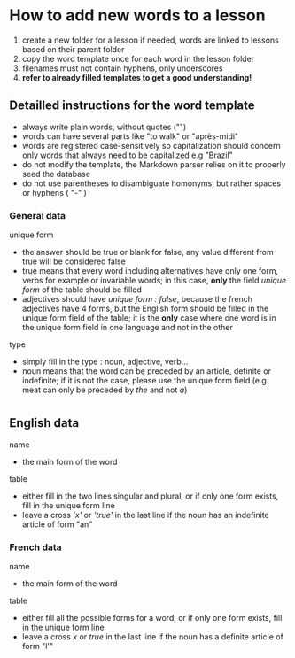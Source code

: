 # How to add new words to a lesson

1. create a new folder for a lesson if needed, words are linked to lessons based on their parent folder
1. copy the word template once for each word in the lesson folder
1. filenames must not contain hyphens, only underscores
1. **refer to already filled templates to get a good understanding!**

## Detailled instructions for the word template

- always write plain words, without quotes ("")
- words can have several parts like "to walk" or "après-midi"
- words are registered case-sensitively so capitalization should concern only words that always need to be capitalized e.g "Brazil"
- do not modify the template, the Markdown parser relies on it to properly seed the database
- do not use parentheses to disambiguate homonyms, but rather spaces or hyphens ( "-" )

### General data

unique form

- the answer should be true or blank for false, any value different from true will be considered false
- true means that every word including alternatives have only one form, verbs for example or invariable words; in this case, **only** the field _unique form_ of the table should be filled
- adjectives should have _unique form : false_, because the french adjectives have 4 forms, but the English form should be filled in the unique form field of the table; it is the **only** case where one word is in the unique form field in one language and not in the other

type

- simply fill in the type : noun, adjective, verb...
- noun means that the word can be preceded by an article, definite or indefinite;
  if it is not the case, please use the unique form field (e.g. meat can only be preceded by _the_ and not _a_)

#
## English data

name

- the main form of the word

table

- either fill in the two lines singular and plural, or if only one form exists, fill in the unique form line
- leave a cross _'x'_ or _'true'_ in the last line if the noun has an indefinite article of form "an"

### French data

name

- the main form of the word

table

- either fill all the possible forms for a word, or if only one form exists, fill in the unique form line
- leave a cross _x_ or _true_ in the last line if the noun has a definite article of form "l'"
